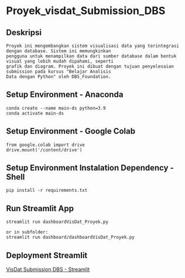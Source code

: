 # Proyek_visdat_Submission_DBS

## Deskripsi 
```
Proyek ini mengembangkan sistem visualisasi data yang terintegrasi dengan database. Sistem ini memungkinkan
pengguna untuk menampilkan data dari sumber database dalam bentuk visual yang lebih mudah dipahami, seperti
grafik dan diagram. Proyek ini dibuat dengan tujuan penyelesaian submission pada kursus "Belajar Analisis
Data dengan Python" oleh DBS_Foundation.
```

## Setup Environment - Anaconda
```
conda create --name main-ds python=3.9
conda activate main-ds
```

## Setup Environment - Google Colab
```
from google.colab import drive
drive.mount('/content/drive')
```

## Setup Environment Instalation Dependency - Shell
```
pip install -r requirements.txt
```

## Run Streamlit App
```
streamlit run dashboardVisDat_Proyek.py

or in subfolder:
streamlit run dashboard/dashboardVisDat_Proyek.py
```

## Deployment Streamlit
[VisDat Submission DBS - Streamlit](https://visdatsubmissiondbs-farisrizqiawan.streamlit.app/)
